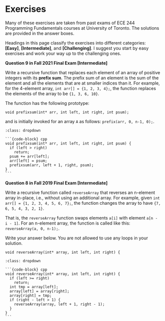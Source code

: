 # Exercises

Many of these exercises are taken from past exams of ECE 244 Programming Fundamentals courses at University of Toronto. The solutions are provided in the answer boxes.

Headings in this page classify the exercises into different categories: **[Easy]**, **[Intermediate]**, and **[Challenging]**. I suggest you start by easy exercises and work your way up to the challenging ones.

**Question 9 in Fall 2021 Final Exam [Intermediate]**

Write a recursive function that replaces each element of an array of positive integers with its **prefix sum**. The prefix sum of an element is the sum of the element and all the elements that are at smaller indices than it. For example, for the 4-element array, `int arr[] = {1, 2, 3, 4};`, the function replaces the elements of the array to be `{1, 3, 6, 10}`. 

The function has the following prototype:

```{code-block} cpp
void prefixsum(int* arr, int left, int right, int psum);
```

and is initially invoked for an array `A` as follows: `prefix(arr, 0, n-1, 0);`.

````{admonition} Answer
:class: dropdown

```{code-block} cpp
void prefixsum(int* arr, int left, int right, int psum) {
  if (left > right)
    return;
  psum += arr[left];
  arr[left] = psum;
  prefixsum(arr, left + 1, right, psum);
}
```

````

**Question 8 in Fall 2019 Final Exam [Intermediate]**

Write a recursive function called `reverseArray` that reverses an n-element array in-place, i.e., without using an additional array. For example, given `int arr[] = {1, 2, 3, 4, 5, 6, 7};`, the function changes the array to have `{7, 6, 5, 4, 3, 2, 1}`.

That is, the `reverseArray` function swaps elements `a[i]` with element `a[n - i - 1]`. For an n-element array, the function is called like this: `reverseArray(a, 0, n-1);`.

Write your answer below. You are not allowed to use any loops in your solution.

```{code-block} cpp
void reverseArray(int* array, int left, int right) {
```

````{admonition} Answer
:class: dropdown

```{code-block} cpp
void reverseArray(int* array, int left, int right) {
  if (left >= right)
    return;
  int tmp = array[left];
  array[left] = array[right];
  array[right] = tmp;
  if (right - left > 1) {
    reverseArray(array, left + 1, right - 1);
  }
}
```
````
